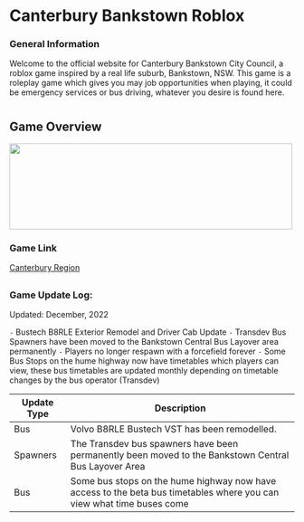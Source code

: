 # Canterbury Bankstown Roblox
### General Information
Welcome to the official website for Canterbury Bankstown City Council, a roblox game inspired by a real life suburb, Bankstown, NSW. This game is a roleplay game which gives you may job opportunities when playing, it could be emergency services or bus driving, whatever you desire is found here.

# 

## Game Overview


<img src="https://user-images.githubusercontent.com/102143827/208001303-ea2d093a-72fb-431c-b1d1-64cddb721aef.png" width="500" height="152" />

### Game Link
[Canterbury Region](https://web.roblox.com/games/11648891857/Canterbury-Region)

## 

### Game Update Log: 
Updated: December, 2022

`-` Bustech B8RLE Exterior Remodel and Driver Cab Update
`-` Transdev Bus Spawners have been moved to the Bankstown Central Bus Layover area permanently
`-` Players no longer respawn with a forcefield forever
`-` Some Bus Stops on the hume highway now have timetables which players can view, these bus timetables are updated monthly depending on timetable changes by the bus operator (Transdev)

| Update Type | Description       |
| ----------- | ----------------- |
| Bus         | Volvo B8RLE Bustech VST has been remodelled.               |
| Spawners    | The Transdev bus spawners have been permanently been moved to the Bankstown Central Bus Layover Area |
| Bus         | Some bus stops on the hume highway now have access to the beta bus timetables where you can view what time buses come |
